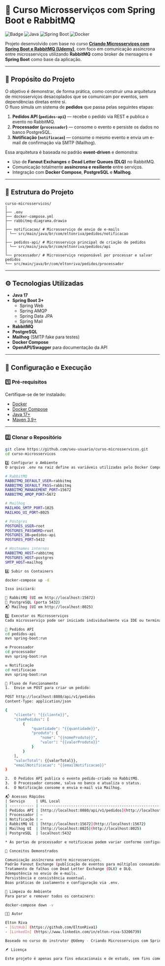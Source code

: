 # 🧩 Curso Microsserviços com Spring Boot e RabbitMQ

![Badge](https://img.shields.io/badge/Status-%20Concluído-green) ![Java](https://img.shields.io/badge/Java-17-blue) ![Spring Boot](https://img.shields.io/badge/Spring%20Boot-3.5.7-brightgreen) ![Docker](https://img.shields.io/badge/Docker-4.49.0-blue)

Projeto desenvolvido com base no curso [**Criando Microsserviços com Spring Boot e RabbitMQ (Udemy)**](https://www.udemy.com/course/criando-microsservicos-com-springboot-e-rabbitmq/?srsltid=AfmBOooOf4g1cBNk481JCTTOBUHJecZboRd9HJUuU4MNzZDTQ7muZL0T&couponCode=MT251028G19), com foco em comunicação assíncrona entre microsserviços utilizando **RabbitMQ** como broker de mensagens e **Spring Boot** como base da aplicação.

---

## 🚀 Propósito do Projeto

O objetivo é demonstrar, de forma prática, como construir uma arquitetura de microsserviços desacoplados que se comunicam por eventos, sem dependências diretas entre si.  
O fluxo simula um sistema de **pedidos** que passa pelas seguintes etapas:

1. **Pedidos API (`pedidos-api`)** — recebe o pedido via REST e publica o evento no RabbitMQ.  
2. **Processador (`processador`)** — consome o evento e persiste os dados no banco PostgreSQL.  
3. **Notificação (`notificacao`)** — consome o mesmo evento e envia um e-mail de confirmação via SMTP (Mailhog).

Essa arquitetura é baseada no padrão **event-driven** e demonstra:
- Uso de **Fanout Exchanges** e **Dead Letter Queues (DLQ)** no RabbitMQ.
- Comunicação totalmente **assíncrona e resiliente** entre serviços.
- Integração com **Docker Compose**, **PostgreSQL** e **Mailhog**.

---

## 🧱 Estrutura do Projeto
```
curso-microsservicos/
│
├── .env
├── docker-compose.yml
├── rabbitmq-diagrama.drawio
│
├── notificacao/ # Microsserviço de envio de e-mails
│ └── src/main/java/br/com/eltonriva/pedidos/notificacao
│
├── pedidos-api/ # Microsserviço principal de criação de pedidos
│ └── src/main/java/br/com/eltonriva/pedidos/api
│
└── processador/ # Microsserviço responsável por processar e salvar pedidos
└── src/main/java/br/com/eltonriva/pedidos/processador
```

---

## ⚙️ Tecnologias Utilizadas

- **Java 17**
- **Spring Boot 3+**
  - Spring Web
  - Spring AMQP
  - Spring Data JPA
  - Spring Mail
- **RabbitMQ**
- **PostgreSQL**
- **Mailhog** (SMTP fake para testes)
- **Docker Compose**
- **OpenAPI/Swagger** para documentação da API

---

## 🐳 Configuração e Execução

### 1️⃣ Pré-requisitos

Certifique-se de ter instalado:
- [Docker](https://www.docker.com/)
- [Docker Compose](https://docs.docker.com/compose/)
- [Java 17+](https://adoptium.net/)
- [Maven 3.9+](https://maven.apache.org/)

---

### 2️⃣ Clonar o Repositório

```bash
git clone https://github.com/seu-usuario/curso-microsservicos.git
cd curso-microsservicos

3️⃣ Configurar o Ambiente
O arquivo .env na raiz define as variáveis utilizadas pelo Docker Compose:

# RabbitMQ
RABBITMQ_DEFAULT_USER=rabbitmq
RABBITMQ_DEFAULT_PASS=rabbitmq
RABBITMQ_MANAGEMENT_PORT=15672
RABBITMQ_AMQP_PORT=5672

# Mailhog
MAILHOG_SMTP_PORT=1025
MAILHOG_UI_PORT=8025

# Postgres
POSTGRES_USER=root
POSTGRES_PASSWORD=root
POSTGRES_DB=pedidos-api
POSTGRES_PORT=5432

# Hostnames internos
RABBITMQ_HOST=rabbitmq
POSTGRES_HOST=postgres
SMTP_HOST=mailhog

4️⃣ Subir os Containers

docker-compose up -d

Isso iniciará:

🐇 RabbitMQ (UI em http://localhost:15672)
🐘 PostgreSQL (porta 5432)
📬 Mailhog (UI em http://localhost:8025)

5️⃣ Executar os Microsserviços
Cada microsserviço pode ser iniciado individualmente via IDE ou terminal:

📨 Pedidos API
cd pedidos-api
mvn spring-boot:run

⚙️ Processador
cd processador
mvn spring-boot:run

✉️ Notificação
cd notificacao
mvn spring-boot:run

🔄 Fluxo de Funcionamento
1.  Envie um POST para criar um pedido:

POST http://localhost:8080/api/v1/pedidos
Content-Type: application/json

{
    "cliente": "{{cliente}}",
    "itemPedidos": [
        {
            "quantidade": "{{quantidade}}",
            "produto": {
                "nome": "{{nomeProduto}}",
                "valor": "{{valorProduto}}"
            }
        }
    ],
    "valorTotal": {{valorTotal}},
    "emailNotificacao": "{{emailNotificacao}}"
}

2.  O Pedidos API publica o evento pedido-criado no RabbitMQ.
3.  O Processador consome, salva no banco e atualiza o status.
4.  O Notificação consome e envia e-mail via Mailhog.

📬 Acessos Rápidos
| Serviço     | URL Local                                                                    | Porta | Observações                               |
| ----------- | ---------------------------------------------------------------------------- | ----- | ----------------------------------------- |
| Pedidos API | [http://localhost:8080/api/v1/pedidos](http://localhost:8080/api/v1/pedidos) | 8080  | Swagger disponível em `/api-docs.html`    |
| Processador | —                                                                            | 8081* | Executa como consumer (sem endpoint REST) |
| Notificação | —                                                                            | 8082* | Executa como consumer (sem endpoint REST) |
| RabbitMQ UI | [http://localhost:15672](http://localhost:15672)                             | 15672 | Login: `rabbitmq` / `rabbitmq`            |
| Mailhog UI  | [http://localhost:8025](http://localhost:8025)                               | 8025  | Visualiza os e-mails simulados            |
| PostgreSQL  | localhost:5432                                                               | 5432  | Banco de dados `pedidos-api`              |

* As portas de processador e notificacao podem variar conforme configuração local ou IDE.

🧠 Conceitos Demonstrados

Comunicação assíncrona entre microsserviços.
Padrão Fanout Exchange (publicação de eventos para múltiplos consumidores).
Tratamento de falhas com Dead Letter Exchange (DLX) e DLQ.
Idempotência no envio de e-mails.
Persistência e consistência eventual.
Boas práticas de isolamento e configuração via .env.

🧹 Limpeza do Ambiente
Para parar e remover todos os containers:

docker-compose down -v

👨‍💻 Autor

Elton Riva
- [GitHub] (https://github.com/EltonRiva1)
- [LinkedIn] (https://www.linkedin.com/in/elton-riva-53206739)

Baseado no curso do instrutor @Udemy - Criando Microsserviços com Spring Boot e RabbitMQ

🪶 Licença

Este projeto é apenas para fins educacionais e de estudo, sem fins comerciais.
